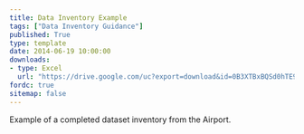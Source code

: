 ```yaml
---
title: Data Inventory Example
tags: ["Data Inventory Guidance"]
published: True
type: template
date: 2014-06-19 10:00:00
downloads:
- type: Excel
  url: "https://drive.google.com/uc?export=download&id=0B3XTBxBQSd0hTE9WSml4eEpIcW8"
fordc: true
sitemap: false
---
```

Example of a completed dataset inventory from the Airport.


